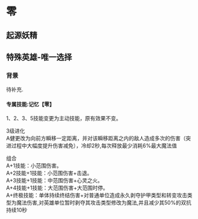 # 零
## 起源妖精
## 特殊英雄-唯一选择
### 背景
待补充.

#### 专属技能:记忆【零】
1、2、3、5技能变更为主动技能，原有效果不变。

3级进化  
A健更改为向前方瞬移一定距离，并对该瞬移距离之内的敌人造成多次的伤害（突进过程中大幅度提升伤害减免），冷却2秒,每次释放最少消耗6%最大魔法值

组合  
A+1技能：小范围伤害。  
A+2技能+1技能：小范围伤害+击退。  
A+3技能+1技能：中范围伤害+心灵之火。  
A+4技能+1技能：大范围伤害+大范围时停。  
A+终极技能：单体持续终结伤害+对普通单位造成永久剥夺护甲类型和转变攻击类型为魔法伤害,对英雄单位暂时剥夺其攻击类型修改为魔法,并且减少其50%的双抗持续10秒  
